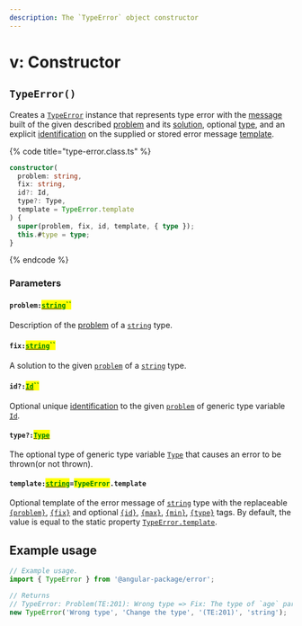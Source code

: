 ```yaml
---
description: The `TypeError` object constructor
---
```


# v: Constructor

## `TypeError()`

Creates a [`TypeError`](broken-reference) instance that represents type error with the [message](../commonerror/accessors/get-message.md) built of the given described [problem](v-constructor.md#problem-string) and its [solution](v-constructor.md#fix-string), optional [type](v-constructor.md#type-string), and an explicit [identification](v-constructor.md#id-id) on the supplied or stored error message [template](v-constructor.md#template-string-typeerror.template).

{% code title="type-error.class.ts" %}
```typescript
constructor(
  problem: string,
  fix: string,
  id?: Id,
  type?: Type,
  template = TypeError.template
) {
  super(problem, fix, id, template, { type });
  this.#type = type;
}
```
{% endcode %}

### Parameters

#### `problem:`[<mark style="color:green;">`string`</mark>](https://developer.mozilla.org/en-US/docs/Web/JavaScript/Reference/Global\_Objects/String)<mark style="color:green;">``</mark>

Description of the [problem](../getting-started/basic-concepts.md#problem) of a [`string`](https://developer.mozilla.org/en-US/docs/Web/JavaScript/Reference/Global\_Objects/String) type.

#### `fix:`[<mark style="color:green;">`string`</mark>](https://developer.mozilla.org/en-US/docs/Web/JavaScript/Reference/Global\_Objects/String)<mark style="color:green;">``</mark>

A solution to the given [`problem`](v-constructor.md#problem-string) of a [`string`](https://developer.mozilla.org/en-US/docs/Web/JavaScript/Reference/Global\_Objects/String) type.

#### `id?:`[<mark style="color:green;">`Id`</mark>](generic-type-variables.md)<mark style="color:green;">``</mark>

Optional unique [identification](../getting-started/basic-concepts.md#identification) to the given [`problem`](v-constructor.md#problem-string) of generic type variable [`Id`](generic-type-variables.md).

#### `type?:`[<mark style="color:green;">`Type`</mark>](generic-type-variables.md#wrap-opening-1)

The optional type of generic type variable [`Type`](generic-type-variables.md#wrap-opening-1) that causes an error to be thrown(or not thrown).

#### `template:`[<mark style="color:green;">`string`</mark>](https://developer.mozilla.org/en-US/docs/Web/JavaScript/Reference/Global\_Objects/String)`=`<mark style="color:green;">`TypeError`</mark>`.template`

Optional template of the error message of [`string`](https://developer.mozilla.org/en-US/docs/Web/JavaScript/Reference/Global\_Objects/String) type with the replaceable [`{problem}`](../commonerror/properties/static-template.md#problem), [`{fix}`](../commonerror/properties/static-template.md#fix) and optional [`{id}`](../commonerror/properties/static-template.md#id), [`{max}`](../commonerror/properties/static-template.md#max), [`{min}`](../commonerror/properties/static-template.md#min), [`{type}`](../commonerror/properties/static-template.md#type) tags. By default, the value is equal to the static property [`TypeError.template`](properties/static-template.md).

## Example usage

```typescript
// Example usage.
import { TypeError } from '@angular-package/error';

// Returns
// TypeError: Problem(TE:201): Wrong type => Fix: The type of `age` parameter must be of the string
new TypeError('Wrong type', 'Change the type', '(TE:201)', 'string');
```
